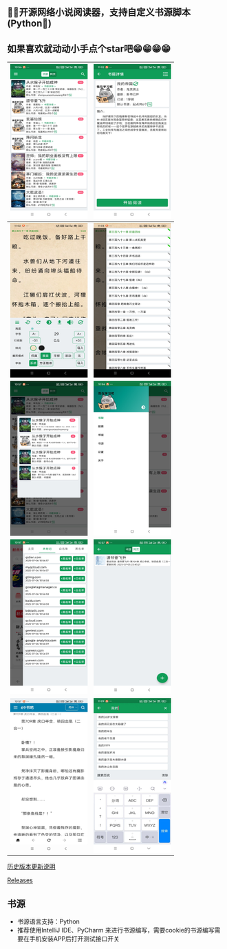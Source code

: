 ## 📖📖开源网络小说阅读器，支持自定义书源脚本(Python🐍)
## 如果喜欢就动动小手点个star吧😁😁😁😁

| <img src="img/01.jpg" width = "180" height = "360"/> | <img src="img/02.jpg" width = "180" height = "360"/> |
|------------------------------------------------------|------------------------------------------------------|
| <img src="img/3.jpg" width = "180" height = "360"/>  | <img src="img/4.jpg" width = "180" height = "360"/>  |
| <img src="img/5.jpg" width = "180" height = "360"/>  | <img src="img/6.jpg" width = "180" height = "360"/>  |
| <img src="img/7.jpg" width = "180" height = "360"/>  | <img src="img/8.jpg" width = "180" height = "360"/>  |
| <img src="img/9.jpg" width = "180" height = "360"/>  | <img src="img/10.jpg" width = "180" height = "360"/> |

[历史版本更新说明](CHANGELOG.md)

[Releases](https://github.com/SJJ-dot/Reader/releases)

## 书源
* 书源语言支持：Python
* 推荐使用IntelliJ IDE、PyCharm 来进行书源编写，需要cookie的书源编写需要在手机安装APP后打开测试接口开关

